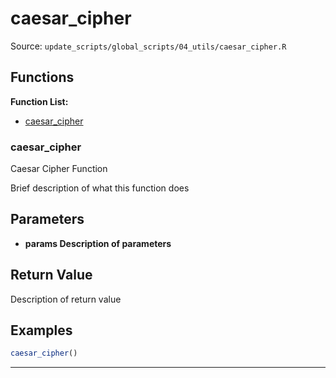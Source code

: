 # caesar_cipher

Source: `update_scripts/global_scripts/04_utils/caesar_cipher.R`

## Functions

**Function List:**
- [caesar_cipher](#caesar-cipher)

### caesar_cipher

Caesar Cipher Function

Brief description of what this function does


## Parameters

- **params Description of parameters**

## Return Value

Description of return value


## Examples

```r
caesar_cipher()
```

---

